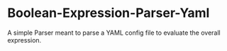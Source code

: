 # Boolean-Expression-Parser-Yaml
A simple Parser meant to parse a YAML config file to evaluate the overall expression.  
